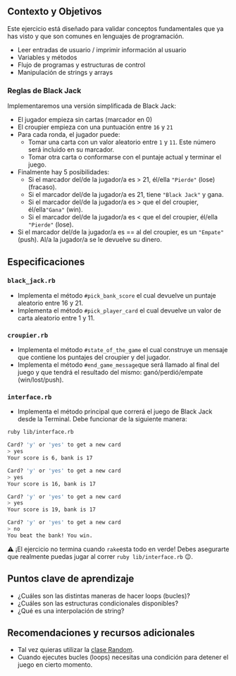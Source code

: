 ## Contexto y Objetivos

Este ejercicio está diseñado para validar conceptos fundamentales que ya has visto y que son comunes en lenguajes de programación.

- Leer entradas de usuario / imprimir información al usuario
- Variables y métodos
- Flujo de programas y estructuras de control
- Manipulación de strings y arrays

### Reglas de Black Jack

Implementaremos una versión simplificada de Black Jack:

- El jugador empieza sin cartas (marcador en 0)
- El croupier empieza con una puntuación entre `16` y `21`
- Para cada ronda, el jugador puede:
  - Tomar una carta con un valor aleatorio entre `1` y `11`. Este número será incluido en su marcador.
  - Tomar otra carta o conformarse con el puntaje actual y terminar el juego.
- Finalmente hay 5 posibilidades:
  - Si el marcador del/de la jugador/a es > 21, él/ella `"Pierde"` (lose)(fracaso).
  - Si el marcador del/de la jugador/a es 21, tiene `"Black Jack"` y gana.
  - Si el marcador del/de la jugador/a es > que el del croupier, él/ella`"Gana"` (win).
  - Si el marcador del/de la jugador/a es < que el del croupier, él/ella `"Pierde"` (lose).
- Si el marcador del/de la jugador/a es == al del croupier, es un `"Empate"` (push). Al/a la jugador/a se le devuelve su dinero.

## Especificaciones

### `black_jack.rb`

- Implementa el método `#pick_bank_score` el cual devuelve un puntaje aleatorio entre 16 y 21.
- Implementa el método `#pick_player_card` el cual devuelve un valor de carta aleatorio entre 1 y 11.

### `croupier.rb`

- Implementa el método `#state_of_the_game` el cual construye un mensaje que contiene los puntajes del croupier y del jugador.
- Implementa el método `#end_game_message`que será llamado al final del juego y que tendrá el resultado del mismo: ganó/perdió/empate (win/lost/push).

### `interface.rb`

- Implementa el método principal que correrá el juego de Black Jack desde la Terminal. Debe funcionar de la siguiente manera:

```bash
ruby lib/interface.rb

Card? 'y' or 'yes' to get a new card
> yes
Your score is 6, bank is 17

Card? 'y' or 'yes' to get a new card
> yes
Your score is 16, bank is 17

Card? 'y' or 'yes' to get a new card
> yes
Your score is 19, bank is 17

Card? 'y' or 'yes' to get a new card
> no
You beat the bank! You win.
```
⚠️ ¡El ejercicio no termina cuando `rake`esta todo en verde! Debes asegurarte que realmente puedas jugar al correr `ruby lib/interface.rb` 😉.

## Puntos clave de aprendizaje

- ¿Cuáles son las distintas maneras de hacer loops (bucles)?
- ¿Cuáles son las estructuras condicionales disponibles?
- ¿Qué es una interpolación de string?

## Recomendaciones y recursos adicionales

- Tal vez quieras utilizar la [clase Random](http://www.ruby-doc.org/core-2.7.5/Random.html).
- Cuando ejecutes bucles (loops) necesitas una condición para detener el juego en cierto momento.
